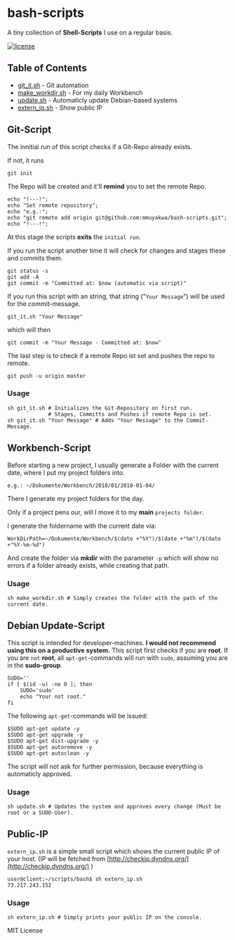 # bash-scripts

A tiny collection of **Shell-Scripts** I use on a regular basis.

[![license](https://img.shields.io/github/license/mashape/apistatus.svg?style=plastic)](https://github.com/mmuyakwa/bash-scripts/blob/master/LICENSE)

## Table of Contents

<!-- toc -->

* [git_it.sh](#git-script) - Git automation
* [make_workdir.sh](#workbench-script) - For my daily Workbench
* [update.sh](#debian-update-script) - Automaticly update Debian-based systems
* [extern_ip.sh](#public-ip) - Show public IP

<!-- toc stop -->

## Git-Script

The innitial run of this script checks if a Git-Repo already exists.

If not, it runs

    git init

The Repo will be created and it'll **remind** you to set the remote Repo.

    echo "!---!";
    echo "Set remote repository";
    echo "e.g.:";
    echo "git remote add origin git@github.com:mmuyakwa/bash-scripts.git";
    echo "!---!";

At this stage the scripts **exits** the `initial run`.

If you run the script another time it will check for changes and stages these and commits them.

    git status -s
    git add -A
    git commit -m "Committed at: $now (automatic via script)"

If you run this script with an string, that string ("`Your Message`") will be used for the commit-message.

    git_it.sh "Your Message"

which will then

    git commit -m "Your Message - Committed at: $now"

The last step is to check if a remote Repo ist set and pushes the repo to remote.

    git push -u origin master

### Usage

    sh git_it.sh # Initializes the Git-Repository on first run.
                 # Stages, Committs and Pushes if remote Repo is set.
    sh git_it.sh "Your Message" # Adds "Your Message" to the Commit-Message.

## Workbench-Script

Before starting a new project, I usually generate a Folder with the current date, where I put my project folders into.

    e.g.: ~/Dokumente/Workbench/2018/01/2018-01-04/

There I generate my project folders for the day.

Only if a project pens our, will I move it to my **main** `projects folder`.

I generate the foldername with the current date via:

    WorkDirPath=~/Dokumente/Workbench/$(date +"%Y")/$(date +"%m")/$(date +"%Y-%m-%d")

And create the folder via **mkdir** with the parameter `-p` which will show no errors if a folder already exists, while creating that path.

### Usage

    sh make_workdir.sh # Simply creates the folder with the path of the current date.

## Debian Update-Script

This script is intended for developer-machines.
**I would not recommend using this on a productive system.**
This script first checks if you are **root**.
If you are `not` **root**, all `apt-get`-commands will run with `sudo`, assuming you are in the **sudo-group**.

    SUDO=''
    if [ $(id -u) -ne 0 ]; then
        SUDO='sudo'
        echo "Your not root."
    fi

The following `apt-get`-commands will be issued:

    $SUDO apt-get update -y
    $SUDO apt-get upgrade -y
    $SUDO apt-get dist-upgrade -y
    $SUDO apt-get autoremove -y
    $SUDO apt-get autoclean -y

The script will not ask for further permission, because everything is automaticly approved.

### Usage

    sh update.sh # Updates the system and approves every change (Must be root or a SUDO-User).

## Public-IP

`extern_ip.sh` is a simple small script which shows the current public IP of your host. (IP will be fetched from [http://checkip.dyndns.org/](http://checkip.dyndns.org/) )

    user@client:~/scripts/bash$ sh extern_ip.sh
    73.217.243.152

### Usage

    sh extern_ip.sh # Simply prints your public IP on the console.

MIT License
